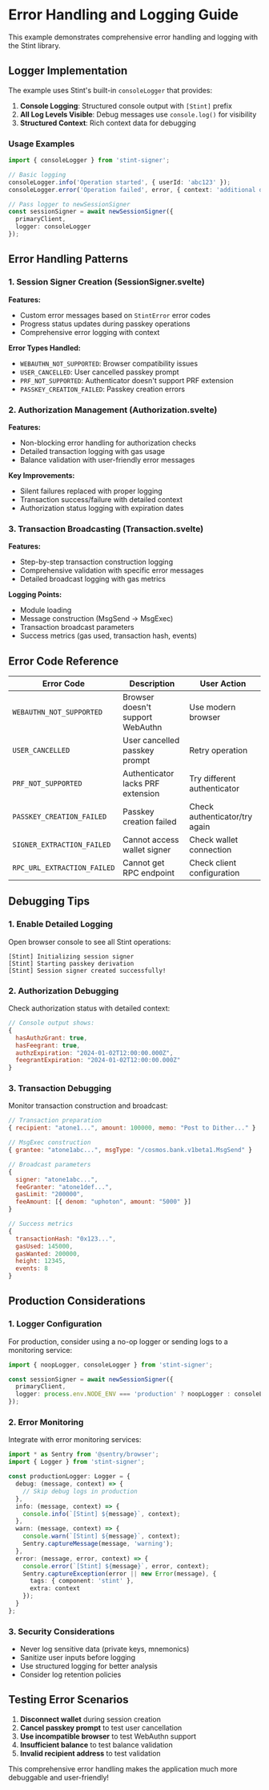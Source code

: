 # Error Handling and Logging Guide

This example demonstrates comprehensive error handling and logging with the Stint library.

## Logger Implementation

The example uses Stint's built-in `consoleLogger` that provides:

1. **Console Logging**: Structured console output with `[Stint]` prefix
2. **All Log Levels Visible**: Debug messages use `console.log()` for visibility
3. **Structured Context**: Rich context data for debugging

### Usage Examples

```typescript
import { consoleLogger } from 'stint-signer';

// Basic logging
consoleLogger.info('Operation started', { userId: 'abc123' });
consoleLogger.error('Operation failed', error, { context: 'additional data' });

// Pass logger to newSessionSigner
const sessionSigner = await newSessionSigner({
  primaryClient,
  logger: consoleLogger
});
```

## Error Handling Patterns

### 1. Session Signer Creation (SessionSigner.svelte)

**Features:**
- Custom error messages based on `StintError` error codes
- Progress status updates during passkey operations
- Comprehensive error logging with context

**Error Types Handled:**
- `WEBAUTHN_NOT_SUPPORTED`: Browser compatibility issues
- `USER_CANCELLED`: User cancelled passkey prompt
- `PRF_NOT_SUPPORTED`: Authenticator doesn't support PRF extension
- `PASSKEY_CREATION_FAILED`: Passkey creation errors

### 2. Authorization Management (Authorization.svelte)

**Features:**
- Non-blocking error handling for authorization checks
- Detailed transaction logging with gas usage
- Balance validation with user-friendly error messages

**Key Improvements:**
- Silent failures replaced with proper logging
- Transaction success/failure with detailed context
- Authorization status logging with expiration dates

### 3. Transaction Broadcasting (Transaction.svelte)

**Features:**
- Step-by-step transaction construction logging
- Comprehensive validation with specific error messages
- Detailed broadcast logging with gas metrics

**Logging Points:**
- Module loading
- Message construction (MsgSend → MsgExec)
- Transaction broadcast parameters
- Success metrics (gas used, transaction hash, events)

## Error Code Reference

| Error Code | Description | User Action |
|------------|-------------|-------------|
| `WEBAUTHN_NOT_SUPPORTED` | Browser doesn't support WebAuthn | Use modern browser |
| `USER_CANCELLED` | User cancelled passkey prompt | Retry operation |
| `PRF_NOT_SUPPORTED` | Authenticator lacks PRF extension | Try different authenticator |
| `PASSKEY_CREATION_FAILED` | Passkey creation failed | Check authenticator/try again |
| `SIGNER_EXTRACTION_FAILED` | Cannot access wallet signer | Check wallet connection |
| `RPC_URL_EXTRACTION_FAILED` | Cannot get RPC endpoint | Check client configuration |

## Debugging Tips

### 1. Enable Detailed Logging

Open browser console to see all Stint operations:

```
[Stint] Initializing session signer
[Stint] Starting passkey derivation
[Stint] Session signer created successfully!
```

### 2. Authorization Debugging

Check authorization status with detailed context:

```javascript
// Console output shows:
{
  hasAuthzGrant: true,
  hasFeegrant: true,
  authzExpiration: "2024-01-02T12:00:00.000Z",
  feegrantExpiration: "2024-01-02T12:00:00.000Z"
}
```

### 3. Transaction Debugging

Monitor transaction construction and broadcast:

```javascript
// Transaction preparation
{ recipient: "atone1...", amount: 100000, memo: "Post to Dither..." }

// MsgExec construction
{ grantee: "atone1abc...", msgType: "/cosmos.bank.v1beta1.MsgSend" }

// Broadcast parameters
{ 
  signer: "atone1abc...",
  feeGranter: "atone1def...",
  gasLimit: "200000",
  feeAmount: [{ denom: "uphoton", amount: "5000" }]
}

// Success metrics
{
  transactionHash: "0x123...",
  gasUsed: 145000,
  gasWanted: 200000,
  height: 12345,
  events: 8
}
```

## Production Considerations

### 1. Logger Configuration

For production, consider using a no-op logger or sending logs to a monitoring service:

```typescript
import { noopLogger, consoleLogger } from 'stint-signer';

const sessionSigner = await newSessionSigner({
  primaryClient,
  logger: process.env.NODE_ENV === 'production' ? noopLogger : consoleLogger
});
```

### 2. Error Monitoring

Integrate with error monitoring services:

```typescript
import * as Sentry from '@sentry/browser';
import { Logger } from 'stint-signer';

const productionLogger: Logger = {
  debug: (message, context) => {
    // Skip debug logs in production
  },
  info: (message, context) => {
    console.info(`[Stint] ${message}`, context);
  },
  warn: (message, context) => {
    console.warn(`[Stint] ${message}`, context);
    Sentry.captureMessage(message, 'warning');
  },
  error: (message, error, context) => {
    console.error(`[Stint] ${message}`, error, context);
    Sentry.captureException(error || new Error(message), {
      tags: { component: 'stint' },
      extra: context
    });
  }
};
```

### 3. Security Considerations

- Never log sensitive data (private keys, mnemonics)
- Sanitize user inputs before logging
- Use structured logging for better analysis
- Consider log retention policies

## Testing Error Scenarios

1. **Disconnect wallet** during session creation
2. **Cancel passkey prompt** to test user cancellation
3. **Use incompatible browser** to test WebAuthn support
4. **Insufficient balance** to test balance validation
5. **Invalid recipient address** to test validation

This comprehensive error handling makes the application much more debuggable and user-friendly!